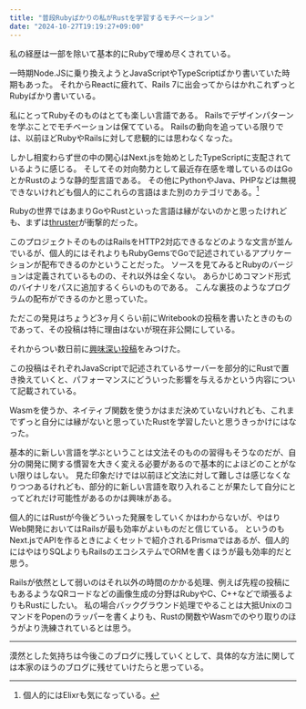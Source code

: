 ```yaml
---
title: "普段Rubyばかりの私がRustを学習するモチベーション"
date: "2024-10-27T19:19:27+09:00"
---
```


私の経歴は一部を除いて基本的にRubyで埋め尽くされている。

<!--more-->

一時期Node.JSに乗り換えようとJavaScriptやTypeScriptばかり書いていた時期もあった。
それからReactに疲れて、Rails 7に出会ってからはかれこれずっとRubyばかり書いている。

私にとってRubyそのものはとても楽しい言語である。
Railsでデザインパターンを学ぶことでモチベーションは保てている。
Railsの動向を追っている限りでは、以前ほどRubyやRailsに対して悲観的には思わなくなった。

しかし相変わらず世の中の関心はNext.jsを始めとしたTypeScriptに支配されているように感じる。
そしてその対向勢力として最近存在感を増しているのはGoとかRustのような静的型言語である。
その他にPythonやJava、PHPなどは無視できないけれども個人的にこれらの言語はまた別のカテゴリである。[^1]

[^1]: 個人的にはElixrも気になっている。

Rubyの世界ではあまりGoやRustといった言語は縁がないのかと思ったけれども、まずは[thruster][thruster]が衝撃的だった。

[thruster]: https://github.com/basecamp/thruster

このプロジェクトそのものはRailsをHTTP2対応できるなどのような文言が並んでいるが、個人的にはそれよりもRubyGemsでGoで記述されているアプリケーションが配布できるのかということだった。
ソースを見てみるとRubyのバージョンは定義されているものの、それ以外は全くない。
あらかじめコマンド形式のバイナリをパスに追加するくらいのものである。
こんな裏技のようなプログラムの配布ができるのかと思っていた。

ただこの発見はちょうど3ヶ月くらい前にWritebookの投稿を書いたときのものであって、その投稿は特に理由はないが現在非公開にしている。

それからつい数日前に[興味深い投稿][rust-in-non-rust-servers.md]をみつけた。

[rust-in-non-rust-servers.md]: https://github.com/pretzelhammer/rust-blog/blob/master/posts/rust-in-non-rust-servers.md

この投稿はそれぞれJavaScriptで記述されているサーバーを部分的にRustで置き換えていくと、パフォーマンスにどういった影響を与えるかという内容について記載されている。

Wasmを使うか、ネイティブ関数を使うかはまだ決めていないけれども、これまでずっと自分には縁がないと思っていたRustを学習したいと思うきっかけにはなった。

基本的に新しい言語を学ぶということは文法そのものの習得もそうなのだが、自分の開発に関する慣習を大きく変える必要があるので基本的によほどのことがない限りはしない。
見た印象だけでは以前ほど文法に対して難しさは感じなくなりつつあるけれども、部分的に新しい言語を取り入れることが果たして自分にとってどれだけ可能性があるのかは興味がある。

個人的にはRustが今後どういった発展をしていくかはわからないが、やはりWeb開発においてはRailsが最も効率がよいものだと信じている。
というのもNext.jsでAPIを作るときによくセットで紹介されるPrismaではあるが、個人的にはやはりSQLよりもRailsのエコシステムでORMを書くほうが最も効率的だと思う。

Railsが依然として弱いのはそれ以外の時間のかかる処理、例えば先程の投稿にもあるようなQRコードなどの画像生成の分野はRubyやC、C++などで頑張るよりもRustにしたい。
私の場合バックグラウンド処理でやることは大抵UnixのコマンドをPopenのラッパーを書くよりも、Rustの関数やWasmでのやり取りのほうがより洗練されているとは思う。

---

漠然とした気持ちは今後このブログに残していくとして、具体的な方法に関しては本家のほうのブログに残せていけたらと思っている。
